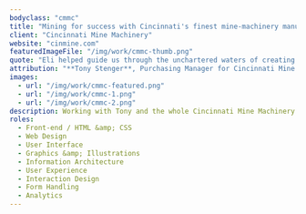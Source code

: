 ```yaml
---
bodyclass: "cmmc"
title: "Mining for success with Cincinnati's finest mine-machinery manufacturer."
client: "Cincinnati Mine Machinery"
website: "cinmine.com"
featuredImageFile: "/img/work/cmmc-thumb.png"
quote: "Eli helped guide us through the unchartered waters of creating a versatile online presence accross a number of devices. We are thankful for his help all along the way, it was much appreciated and a good learning experience for us all – even after we launched, he has continued to share analytics and insights to help us continue improving our customer's experience."
attribution: "**Tony Stenger**, Purchasing Manager for Cincinnati Mine Machinery Co."
images:
  - url: "/img/work/cmmc-featured.png"
  - url: "/img/work/cmmc-1.png"
  - url: "/img/work/cmmc-2.png"
description: Working with Tony and the whole Cincinnati Mine Machinery Co. Team was a delight. We set out to take their antiquated site into the 21st century with a mobile responsive design and a complete restructuring of their content/product inventory and how users navigate these channels on the site. We wanted to make it intuitive and quick, which I feel we accomplished. Furthermore, we wanted the site to serve as a resource for technical spec, historical chronicalling of the 90+ year old company. After nearly a year, the site now boasts stats such as <strong>~20k unique page views</strong> with an engaged audience who <strong>browse for an average of ~1 min and 30 seconds</strong>. Overall, we are proud partners in Cincinnati Mine Machinery Co's online success. See the success for yourself at <a href="http://cinmine.com">cinmine.com</a>.
roles:
  - Front-end / HTML &amp; CSS
  - Web Design
  - User Interface
  - Graphics &amp; Illustrations
  - Information Architecture
  - User Experience
  - Interaction Design
  - Form Handling
  - Analytics
---
```

